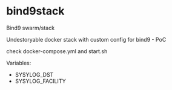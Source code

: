# bind9stack
Bind9 swarm/stack

Undestoryable docker stack with custom config for bind9 - PoC 

check docker-compose.yml and start.sh


Variables: 
  - SYSYLOG_DST
  - SYSYLOG_FACILITY

